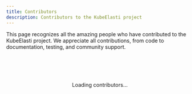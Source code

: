 ```yaml
---
title: Contributors
description: Contributors to the KubeElasti project
---
```


This page recognizes all the amazing people who have contributed to the KubeElasti project. We appreciate all contributions, from code to documentation, testing, and community support.

<br>

<div class="contributors-grid" id="contributors-grid">
  <!-- Contributors will be dynamically loaded here -->
  <p class="loading-message">Loading contributors...</p>
</div>

<script>
  document.addEventListener('DOMContentLoaded', async () => {
    try {
      // Fetch contributors from prebuilt JSON file
      // This file is generated during the build process
      const response = await fetch('/assets/contributors.json');
      
      if (!response.ok) {
        throw new Error(`Failed to load contributors: ${response.status}`);
      }
      
      const contributors = await response.json();
      
      // Clear loading message
      document.querySelector('#contributors-grid .loading-message').remove();
      
      // Process and display contributors
      contributors.forEach(contributor => {
        const contributorElement = createContributorElement(contributor);
        document.getElementById('contributors-grid').appendChild(contributorElement);
      });
      
      // Show message if no contributors found
      if (contributors.length === 0) {
        const message = document.createElement('p');
        message.textContent = 'No contributors found.';
        document.getElementById('contributors-grid').appendChild(message);
      }
    } catch (error) {
      console.error('Error fetching contributors:', error);
      const errorMessage = document.createElement('p');
      errorMessage.textContent = 'Unable to load contributors. Please check back later.';
      
      document.getElementById('contributors-grid').innerHTML = '';
      document.getElementById('contributors-grid').appendChild(errorMessage);
    }
  });
  
  function createContributorElement(contributor) {
    const container = document.createElement('div');
    container.className = 'contributor';
    
    const link = document.createElement('a');
    link.href = contributor.html_url;
    link.target = '_blank';
    link.rel = 'noopener noreferrer';
    
    const avatar = document.createElement('img');
    avatar.src = contributor.avatar_url;
    avatar.alt = `${contributor.login}'s avatar`;
    avatar.loading = 'lazy';
    
    const name = document.createElement('div');
    name.className = 'contributor-name';
    name.textContent = contributor.login;
    
    link.appendChild(avatar);
    container.appendChild(link);
    container.appendChild(name);
    
    return container;
  }
</script>

<style>
  .contributors-grid {
    display: grid;
    grid-template-columns: repeat(auto-fill, minmax(100px, 1fr));
    gap: 15px;
    margin: 20px 0;
  }
  
  .contributor {
    display: flex;
    flex-direction: column;
    align-items: center;
    text-align: center;
    padding: 8px;
    border-radius: 6px;
    transition: transform 0.2s, box-shadow 0.2s;
  }
  
  .contributor:hover {
    transform: translateY(-3px);
    box-shadow: 0 3px 10px rgba(0, 0, 0, 0.1);
  }
  
  .contributor img {
    width: 60px;
    height: 60px;
    border-radius: 50%;
    object-fit: cover;
    margin-bottom: 8px;
  }
  
  .contributor-name {
    font-weight: bold;
    font-size: 0.9em;
  }
  
  .loading-message {
    grid-column: 1 / -1;
    text-align: center;
    padding: 20px;
  }
</style>
